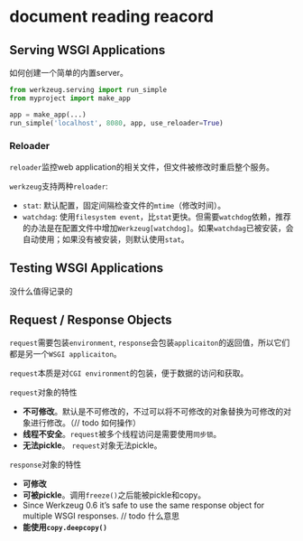 # document reading reacord

## Serving WSGI Applications

如何创建一个简单的内置server。

```py
from werkzeug.serving import run_simple
from myproject import make_app

app = make_app(...)
run_simple('localhost', 8080, app, use_reloader=True)
```

### Reloader

`reloader`监控web application的相关文件，但文件被修改时重启整个服务。

`werkzeug`支持两种`reloader`:
- `stat`: 默认配置，固定间隔检查文件的`mtime`（修改时间）。
- `watchdag`: 使用`filesystem event`，比`stat`更快。但需要`watchdog`依赖，推荐的办法是在配置文件中增加`Werkzeug[watchdog]`。如果`watchdag`已被安装，会自动使用；如果没有被安装，则默认使用`stat`。


## Testing WSGI Applications

没什么值得记录的

## Request / Response Objects

`request`需要包装`environment`, `response`会包装`applicaiton`的返回值，所以它们都是另一个`WSGI applicaiton`。

`request`本质是对`CGI environment`的包装，便于数据的访问和获取。

`request`对象的特性
- **不可修改**。默认是不可修改的，不过可以将不可修改的对象替换为可修改的对象进行修改。（// todo 如何操作）
- **线程不安全**。`request`被多个线程访问是需要使用`同步锁`。
- **无法pickle**。 `request`对象无法pickle。

`response`对象的特性
- **可修改**
- **可被pickle**。调用`freeze()`之后能被pickle和copy。
- Since Werkzeug 0.6 it’s safe to use the same response object for multiple WSGI responses. // todo 什么意思
- **能使用`copy.deepcopy()`**







